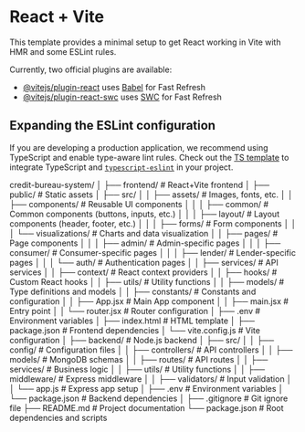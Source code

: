 # React + Vite

This template provides a minimal setup to get React working in Vite with HMR and some ESLint rules.

Currently, two official plugins are available:

- [@vitejs/plugin-react](https://github.com/vitejs/vite-plugin-react/blob/main/packages/plugin-react/README.md) uses [Babel](https://babeljs.io/) for Fast Refresh
- [@vitejs/plugin-react-swc](https://github.com/vitejs/vite-plugin-react-swc) uses [SWC](https://swc.rs/) for Fast Refresh

## Expanding the ESLint configuration

If you are developing a production application, we recommend using TypeScript and enable type-aware lint rules. Check out the [TS template](https://github.com/vitejs/vite/tree/main/packages/create-vite/template-react-ts) to integrate TypeScript and [`typescript-eslint`](https://typescript-eslint.io) in your project.

credit-bureau-system/
│
├── frontend/                    # React+Vite frontend
│   ├── public/                  # Static assets
│   ├── src/
│   │   ├── assets/              # Images, fonts, etc.
│   │   ├── components/          # Reusable UI components
│   │   │   ├── common/          # Common components (buttons, inputs, etc.)
│   │   │   ├── layout/          # Layout components (header, footer, etc.)
│   │   │   ├── forms/           # Form components
│   │   │   └── visualizations/  # Charts and data visualization
│   │   ├── pages/               # Page components
│   │   │   ├── admin/           # Admin-specific pages
│   │   │   ├── consumer/        # Consumer-specific pages
│   │   │   ├── lender/          # Lender-specific pages
│   │   │   └── auth/            # Authentication pages
│   │   ├── services/            # API services
│   │   ├── context/             # React context providers
│   │   ├── hooks/               # Custom React hooks
│   │   ├── utils/               # Utility functions
│   │   ├── models/              # Type definitions and models
│   │   ├── constants/           # Constants and configuration
│   │   ├── App.jsx              # Main App component
│   │   ├── main.jsx             # Entry point
│   │   └── router.jsx           # Router configuration
│   ├── .env                     # Environment variables
│   ├── index.html               # HTML template
│   ├── package.json             # Frontend dependencies
│   └── vite.config.js           # Vite configuration
│
├── backend/                     # Node.js backend
│   ├── src/
│   │   ├── config/              # Configuration files
│   │   ├── controllers/         # API controllers
│   │   ├── models/              # MongoDB schemas
│   │   ├── routes/              # API routes
│   │   ├── services/            # Business logic
│   │   ├── utils/               # Utility functions
│   │   ├── middleware/          # Express middleware
│   │   ├── validators/          # Input validation
│   │   └── app.js               # Express app setup
│   ├── .env                     # Environment variables
│   └── package.json             # Backend dependencies
│
├── .gitignore                   # Git ignore file
├── README.md                    # Project documentation
└── package.json                 # Root dependencies and scripts